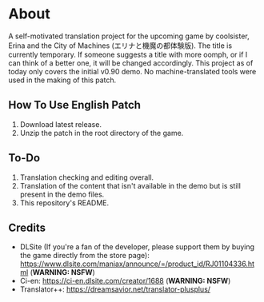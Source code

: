 # About
A self-motivated translation project for the upcoming game by coolsister, Erina and the City of Machines (エリナと機魔の都体験版).
The title is currently temporary. If someone suggests a title with more oomph, or if I can think of a better one, it will be changed
accordingly. This project as of today only covers the initial v0.90 demo. No machine-translated tools were used in the making of this patch.

## How To Use English Patch
1. Download latest release.
2. Unzip the patch in the root directory of the game.

## To-Do
1. Translation checking and editing overall.
2. Translation of the content that isn't available in the demo but is still present in the demo files.
3. This repository's README.

## Credits
- DLSite (If you're a fan of the developer, please support them by buying the game directly from the store page): https://www.dlsite.com/maniax/announce/=/product_id/RJ01104336.html (**WARNING: NSFW**)
- Ci-en: https://ci-en.dlsite.com/creator/1688 (**WARNING: NSFW**)
- Translator++: https://dreamsavior.net/translator-plusplus/
